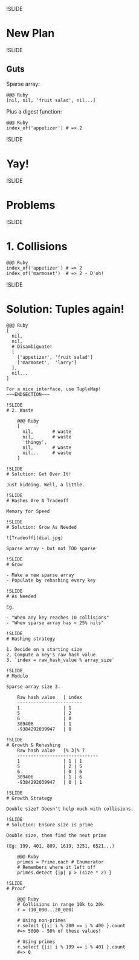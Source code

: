 !SLIDE
# New Plan

!SLIDE
## Guts

Sparse array:

    @@@ Ruby
    [nil, nil, 'fruit salad', nil...]

Plus a digest function:

    @@@ Ruby
    index_of('appetizer') # => 2

!SLIDE
# Yay!

!SLIDE
# Problems

!SLIDE
# 1. Collisions
    @@@ Ruby
    index_of('appetizer') # => 2
    index_of('marmoset')  # => 2 - D'oh!

!SLIDE
# Solution: Tuples again!
    @@@ Ruby
    [
      nil,
      nil,
      # Disambiguate!
      [
        ['appetizer', 'fruit salad']
        ['marmoset',  'larry']
      ],
      nil...
    ]

~~~SECTION:notes~~~
For a nice interface, use TupleMap!
~~~ENDSECTION~~~

!SLIDE
# 2. Waste

    @@@ Ruby
    [
      nil,       # waste
      nil,       # waste
      'thingy',
      nil,       # waste
      nil...     # waste
    ]

!SLIDE
# Solution: Get Over It!

Just kidding. Well, a little.

!SLIDE
# Hashes Are A Tradeoff

Memory for Speed

!SLIDE
# Solution: Grow As Needed

![Tradeoff](dial.jpg)

Sparse array - but not TOO sparse

!SLIDE
# Grow

- Make a new sparse array
- Populate by rehashing every key

!SLIDE
# As Needed

Eg, 

- "When any key reaches 10 collisions"
- "When sparse array has < 25% nils"

!SLIDE
# Hashing strategy

1. Decide on a starting size
2. Compute a key's raw hash value
3. `index = raw_hash_value % array_size`

!SLIDE
# Modulo

Sparse array size 3.

    Raw hash value   | index
    ------------------------
    1                | 1
    5                | 2
    6                | 0
    309406           | 1
    -9384292039947   | 0

!SLIDE
# Growth & Rehashing
    Raw hash value   |% 3|% 7 
    ------------------------------
    1                | 1 | 1
    5                | 2 | 5
    6                | 0 | 6
    309406           | 1 | 6
    -9384292039947   | 0 | 1

!SLIDE
# Growth Strategy

Double size? Doesn't help much with collisions.

!SLIDE
# Solution: Ensure size is prime

Double size, then find the next prime

(Eg: 199, 401, 809, 1619, 3251, 6521...)

    @@@ Ruby
    primes = Prime.each # Enumerator
    # Remembers where it left off
    primes.detect {|p| p > (size * 2) }

!SLIDE
# Proof

    @@@ Ruby
    # Collisions in range 10k to 20k
    r = (10_000...20_000)

    # Using non-primes
    r.select {|i| i % 200 == i % 400 }.count
    #=> 5000 - 50% of these values!

    # Using primes
    r.select {|i| i % 199 == i % 401 }.count
    #=> 0
